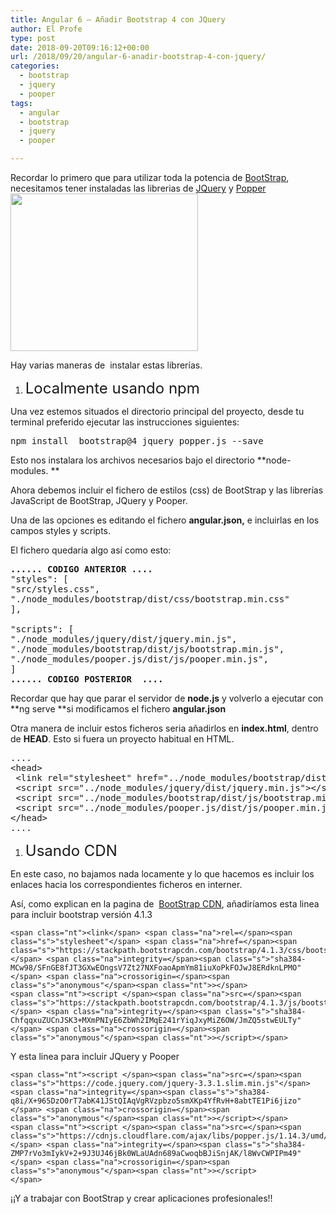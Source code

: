 ```yaml
---
title: Angular 6 – Añadir Bootstrap 4 con JQuery
author: El Profe
type: post
date: 2018-09-20T09:16:12+00:00
url: /2018/09/20/angular-6-anadir-bootstrap-4-con-jquery/
categories:
  - bootstrap
  - jquery
  - pooper
tags:
  - angular
  - bootstrap
  - jquery
  - pooper

---
```

Recordar lo primero que para utilizar toda la potencia de <a href="http://getbootstrap.com/" target="_blank" rel="noopener noreferrer">BootStrap</a>, necesitamos tener instaladas las librerias de <a href="https://jquery.com/" target="_blank" rel="noopener noreferrer">JQuery</a> y <a href="https://popper.js.org/index.html" target="_blank" rel="noopener noreferrer">Popper</a> <img class="alignright wp-image-326 size-medium" src="http://www.profesor-p.com/wp-content/uploads/2018/09/bootstrap-stack-300x252.png" alt="" width="300" height="252" srcset="http://www.profesor-p.com/wp-content/uploads/2018/09/bootstrap-stack-300x252.png 300w, http://www.profesor-p.com/wp-content/uploads/2018/09/bootstrap-stack-768x645.png 768w, http://www.profesor-p.com/wp-content/uploads/2018/09/bootstrap-stack.png 1024w" sizes="(max-width: 300px) 100vw, 300px" />

Hay varias maneras de  instalar estas librerías.

  1. <span style="font-size: 18pt;">Localmente usando npm</span>

Una vez estemos situados el directorio principal del proyecto, desde tu terminal preferido ejecutar las instrucciones siguientes:

<pre>npm install  bootstrap@4 jquery popper.js --save</pre>

Esto nos instalara los archivos necesarios bajo el directorio **node-modules. **

Ahora debemos incluir el fichero de estilos (css) de BootStrap y las librerías JavaScript de BootStrap, JQuery y Pooper.

Una de las opciones es editando el fichero **angular.json,** e incluirlas en los campos styles y scripts.

El fichero quedaría algo así como esto:

<pre><strong>...... CODIGO ANTERIOR ....</strong>
"styles": [
"src/styles.css",
"./node_modules/bootstrap/dist/css/bootstrap.min.css"
],

"scripts": [
"./node_modules/jquery/dist/jquery.min.js",
"./node_modules/bootstrap/dist/js/bootstrap.min.js",
"./node_modules/pooper.js/dist/js/pooper.min.js",
]
<strong>...... CODIGO POSTERIOR  ....</strong></pre>

Recordar que hay que parar el servidor de **node.js** y volverlo a ejecutar con **ng serve **si modificamos el fichero **angular.json**

Otra manera de incluir estos ficheros seria añadirlos en **index.html**, dentro de **HEAD**. Esto si fuera un proyecto habitual en HTML.

<div>
  <pre>....
&lt;head&gt;
 &lt;link rel="stylesheet" href="../node_modules/bootstrap/dist/css/bootstrap.min.css"&gt;
 &lt;script src="../node_modules/jquery/dist/jquery.min.js"&gt;&lt;/script&gt;
 &lt;script src="../node_modules/bootstrap/dist/js/bootstrap.min.js"&gt;&lt;/script&gt;
 &lt;script src="../node_modules/pooper.js/dist/js/pooper.min.js"&gt;&lt;/script&gt;
&lt;/head&gt;
....</pre>
</div>

  1. <span style="font-size: 18pt;">Usando CDN</span>

En este caso, no bajamos nada locamente y lo que hacemos es incluir los enlaces hacia los correspondientes ficheros en interner.

Así, como explican en la pagina de  <a href="http://getbootstrap.com/docs/4.1/getting-started/download/#bootstrapcdn" target="_blank" rel="noopener noreferrer">BootStrap CDN</a>, añadiríamos esta linea para incluir bootstrap versión 4.1.3

<pre><code class="language-html" data-lang="html">&lt;span class="nt">&lt;link&lt;/span> &lt;span class="na">rel=&lt;/span>&lt;span class="s">"stylesheet"&lt;/span> &lt;span class="na">href=&lt;/span>&lt;span class="s">"https://stackpath.bootstrapcdn.com/bootstrap/4.1.3/css/bootstrap.min.css"&lt;/span> &lt;span class="na">integrity=&lt;/span>&lt;span class="s">"sha384-MCw98/SFnGE8fJT3GXwEOngsV7Zt27NXFoaoApmYm81iuXoPkFOJwJ8ERdknLPMO"&lt;/span> &lt;span class="na">crossorigin=&lt;/span>&lt;span class="s">"anonymous"&lt;/span>&lt;span class="nt">&gt;&lt;/span>
&lt;span class="nt">&lt;script &lt;/span>&lt;span class="na">src=&lt;/span>&lt;span class="s">"https://stackpath.bootstrapcdn.com/bootstrap/4.1.3/js/bootstrap.min.js"&lt;/span> &lt;span class="na">integrity=&lt;/span>&lt;span class="s">"sha384-ChfqqxuZUCnJSK3+MXmPNIyE6ZbWh2IMqE241rYiqJxyMiZ6OW/JmZQ5stwEULTy"&lt;/span> &lt;span class="na">crossorigin=&lt;/span>&lt;span class="s">"anonymous"&lt;/span>&lt;span class="nt">&gt;&lt;/script&gt;&lt;/span></code></pre>

Y esta linea para incluir JQuery y Pooper

<pre><code class="language-html" data-lang="html">&lt;span class="nt">&lt;script &lt;/span>&lt;span class="na">src=&lt;/span>&lt;span class="s">"https://code.jquery.com/jquery-3.3.1.slim.min.js"&lt;/span> &lt;span class="na">integrity=&lt;/span>&lt;span class="s">"sha384-q8i/X+965DzO0rT7abK41JStQIAqVgRVzpbzo5smXKp4YfRvH+8abtTE1Pi6jizo"&lt;/span> &lt;span class="na">crossorigin=&lt;/span>&lt;span class="s">"anonymous"&lt;/span>&lt;span class="nt">&gt;&lt;/script&gt;&lt;/span>
&lt;span class="nt">&lt;script &lt;/span>&lt;span class="na">src=&lt;/span>&lt;span class="s">"https://cdnjs.cloudflare.com/ajax/libs/popper.js/1.14.3/umd/popper.min.js"&lt;/span> &lt;span class="na">integrity=&lt;/span>&lt;span class="s">"sha384-ZMP7rVo3mIykV+2+9J3UJ46jBk0WLaUAdn689aCwoqbBJiSnjAK/l8WvCWPIPm49"&lt;/span> &lt;span class="na">crossorigin=&lt;/span>&lt;span class="s">"anonymous"&lt;/span>&lt;span class="nt">&gt;&lt;/script&gt;
&lt;/span></code></pre>

<div>
  <p>
    ¡¡Y a trabajar con BootStrap y crear aplicaciones profesionales!!
  </p>
</div>
